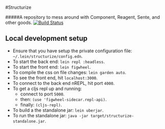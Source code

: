 #Structurize

#####A repository to mess around with Component, Reagent, Sente, and other goods.
[![Build Status](https://travis-ci.org/kgxsz/structurize.svg?branch=master)](https://travis-ci.org/kgxsz/structurize)

## Local development setup
- Ensure that you have setup the private configuration file: `~/.lein/structurize/config.edn`.
- To start the back end: `lein repl :headless`.
- To start the front end: `lein figwheel`.
- To compile the css on file changes: `lein garden auto`.
- To see the front end, hit `localhost:3000`.
- To connect to the back end nREPL, hit port `4000`.
- To get a cljs repl up and running:
  - connect to port `5000`.
  - then: `(use 'figwheel-sidecar.repl-api)`.
  - finally: `(cljs-repl)`.
- To build a the standalone jar: `lein uberjar`.
- To run the standalone jar: `java -jar target/structurize-standalone.jar`.
